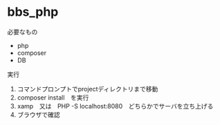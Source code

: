 # bbs_php

必要なもの
*  php
* composer
* DB

実行
1. コマンドプロンプトでprojectディレクトリまで移動
2. composer install　を実行
3. xamp　又は　PHP -S localhost:8080　どちらかでサーバを立ち上げる
4. ブラウザで確認
